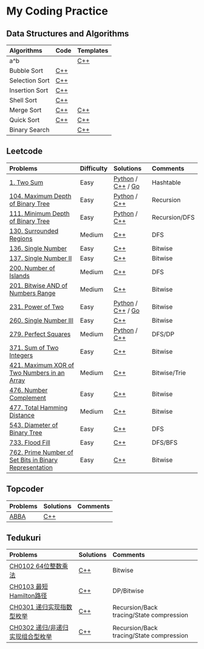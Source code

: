 # My Coding Practice

## Data Structures and Algorithms

|Algorithms|Code|Templates|
|:-|:-|:-|
|a^b||[C++](https://gist.github.com/shaqsnake/0914215a9aa0fc1eb040d9a55ed4b453)|
|Bubble Sort|[C++](https://github.com/shaqsnake/leetcode/blob/master/src/algorithms/sort/BubbleSort.h)||
|Selection Sort|[C++](https://github.com/shaqsnake/leetcode/blob/master/src/algorithms/sort/SelectionSort.h)||
|Insertion Sort|[C++](https://github.com/shaqsnake/leetcode/blob/master/src/algorithms/sort/InsertionSort.h)||
|Shell Sort|[C++](https://github.com/shaqsnake/coding-practice/blob/master/src/algorithms/sort/ShellSort.h)||
|Merge Sort|[C++](https://github.com/shaqsnake/coding-practice/blob/master/src/algorithms/sort/MergeSort.h)|[C++](https://gist.github.com/shaqsnake/b0ecad5794b206e24e6200d6f127ed3d)|
|Quick Sort|[C++](https://github.com/shaqsnake/coding-practice/blob/master/src/algorithms/sort/QuickSort.h)|[C++](https://gist.github.com/shaqsnake/4d59eb3af016612cf6764a80a105d9fb)|
|Binary Search||[C++](https://gist.github.com/shaqsnake/57ee82c7366cefedded3a84112b178e2)|

## Leetcode

|Problems|Difficulty|Solutions|Comments|
|:-|:-|:-|:-|
|[1. Two Sum](https://leetcode.com/problems/two-sum/)|Easy|[Python](https://github.com/shaqsnake/coding-practice/blob/master/src/leetcode/0001-Two-Sum/solution.py) / [C++](https://github.com/shaqsnake/coding-practice/blob/master/src/leetcode/0001-Two-Sum/solution.cpp) / [Go](https://github.com/shaqsnake/coding-practice/blob/master/src/leetcode/0001-Two-Sum/solution.go)|Hashtable|
|[104. Maximum Depth of Binary Tree](https://leetcode.com/problems/maximum-depth-of-binary-tree/)|Easy|[Python](https://github.com/shaqsnake/coding-practice/blob/master/src/leetcode/0104-Maximum-Depth-of-Binary-Tree/solution.py) / [C++](https://github.com/shaqsnake/coding-practice/blob/master/src/leetcode/0104-Maximum-Depth-of-Binary-Tree/solution.cpp)|Recursion|
|[111. Minimum Depth of Binary Tree](https://leetcode.com/problems/minimum-depth-of-binary-tree/)|Easy|[Python](https://github.com/shaqsnake/coding-practice/blob/master/src/leetcode/0111-Minimum-Depth-of-Binary-Tree/solution.py) / [C++](https://github.com/shaqsnake/coding-practice/blob/master/src/leetcode/0111-Minimum-Depth-of-Binary-Tree/solution.cpp)|Recursion/DFS|
|[130. Surrounded Regions](https://leetcode.com/problems/surrounded-regions/)|Medium|[C++](https://github.com/shaqsnake/coding-practice/blob/master/src/leetcode/0279-Perfect-Squares/solution.cpp)|DFS|
|[136. Single Number](https://leetcode.com/problems/single-number/)|Easy|[C++](https://github.com/shaqsnake/coding-practice/blob/master/src/leetcode/0136-Single-Number/solution.cpp)|Bitwise|
|[137. Single Number II](https://leetcode.com/problems/single-number-ii/)|Easy|[C++](https://github.com/shaqsnake/coding-practice/blob/master/src/leetcode/0137-Single-Number-II/solution.cpp)|Bitwise|
|[200. Number of Islands](https://leetcode.com/problems/number-of-islands/)|Medium|[C++](https://github.com/shaqsnake/coding-practice/blob/master/src/leetcode/0200-Number-of-Islands/solution.cpp)|DFS|
|[201. Bitwise AND of Numbers Range](https://leetcode.com/problems/bitwise-and-of-numbers-range/)|Medium|[C++](https://github.com/shaqsnake/coding-practice/blob/master/src/leetcode/0201-Bitwise-AND-of-Numbers-Range/solution.cpp)|Bitwise|
|[231. Power of Two](https://leetcode.com/problems/power-of-two/)|Easy|[Python](https://github.com/shaqsnake/coding-practice/blob/master/src/leetcode/0231-Power-of-Two/solution.py) / [C++](https://github.com/shaqsnake/coding-practice/blob/master/src/leetcode/0231-Power-of-Two/solution.cpp) / [Go](https://github.com/shaqsnake/coding-practice/blob/master/src/leetcode/0231-Power-of-Two/solution.go)|Bitwise|
|[260. Single Number III](https://leetcode.com/problems/single-number-iii/)|Easy|[C++](https://github.com/shaqsnake/coding-practice/blob/master/src/leetcode/0260-Single-Number-III/solution.cpp)|Bitwise|
|[279. Perfect Squares](https://leetcode.com/problems/perfect-squares/)|Medium|[Python](https://github.com/shaqsnake/coding-practice/blob/master/src/leetcode/0279-Perfect-Squares/solution.py) / [C++](https://github.com/shaqsnake/coding-practice/blob/master/src/leetcode/0279-Perfect-Squares/solution.cpp)|DFS/DP|
|[371. Sum of Two Integers](https://leetcode.com/problems/sum-of-two-integers/)|Easy|[C++](https://github.com/shaqsnake/coding-practice/blob/master/src/leetcode/0371-Sum-of-Two-Integers/solution.cpp)|Bitwise|
|[421. Maximum XOR of Two Numbers in an Array](https://leetcode.com/problems/maximum-xor-of-two-numbers-in-an-array/)|Medium|[C++](https://github.com/shaqsnake/coding-practice/blob/master/src/leetcode/0421-Maximum-XOR-of-Two-Numbers-in-an-Array/solution.cpp)|Bitwise/Trie|
|[476. Number Complement](https://leetcode.com/problems/number-complement/)|Easy|[C++](https://github.com/shaqsnake/coding-practice/blob/master/src/leetcode/0476-Number-Complement/solution.cpp)|Bitwise|
|[477. Total Hamming Distance](https://leetcode.com/problems/total-hamming-distance/)|Medium|[C++](https://github.com/shaqsnake/coding-practice/blob/master/src/leetcode/0477-Total-Hamming-Distance/solution.cpp)|Bitwise|
|[543. Diameter of Binary Tree](https://leetcode.com/problems/diameter-of-binary-tree/)|Easy|[C++](https://github.com/shaqsnake/coding-practice/blob/master/src/leetcode/0543-Diameter-of-Binary-Tree/solution.cpp)|DFS|
|[733. Flood Fill](https://leetcode.com/problems/flood-fill/)|Easy|[C++](https://github.com/shaqsnake/coding-practice/blob/master/src/leetcode/0733-Flood-Fill/solution.cpp)|DFS/BFS|
|[762. Prime Number of Set Bits in Binary Representation](https://leetcode.com/problems/prime-number-of-set-bits-in-binary-representation/)|Easy|[C++](https://github.com/shaqsnake/coding-practice/blob/master/src/leetcode/0762-Prime-Number-of-Set-Bits-in-Binary-Representation/solution.cpp)|Bitwise|


## Topcoder
|Problems|Solutions|Comments|
|:-|:-|:-|
|[ABBA](https://arena.topcoder.com/#/u/practiceCode/16527/48825/13918/2/326683)|[C++](https://github.com/shaqsnake/leetcode/blob/master/src/topcoder/ABBA/solution.cpp)||

## Tedukuri
|Problems|Solutions|Comments|
|:-|:-|:-|
|[CH0102 64位整数乘法](https://bit.ly/30zYpFJ)|[C++](https://github.com/shaqsnake/coding-practice/blob/master/src/tedukuri/0x00/CH0102/solution.cpp)|Bitwise|
|[CH0103 最短Hamilton路径](https://bit.ly/2QcLjth)|[C++](https://github.com/shaqsnake/coding-practice/blob/master/src/tedukuri/0x00/CH0103/solution.cpp)|DP/Bitwise|
|[CH0301 递归实现指数型枚举](https://bit.ly/2waAej4)|[C++](https://github.com/shaqsnake/coding-practice/blob/master/src/tedukuri/0x00/CH0301/solution.cpp)|Recursion/Back tracing/State compression|
|[CH0302 递归/非递归实现组合型枚举](https://bit.ly/2VCEuCl)|[C++](https://github.com/shaqsnake/coding-practice/blob/master/src/tedukuri/0x00/CH0302/solution.cpp)|Recursion/Back tracing/State compression|
